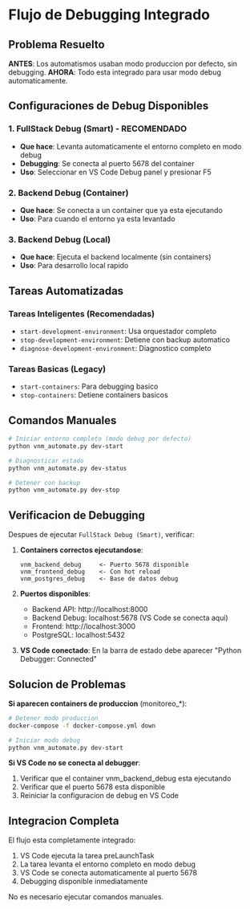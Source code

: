 # Flujo de Debugging Integrado

## Problema Resuelto

**ANTES**: Los automatismos usaban modo produccion por defecto, sin debugging.
**AHORA**: Todo esta integrado para usar modo debug automaticamente.

## Configuraciones de Debug Disponibles

### 1. FullStack Debug (Smart) - RECOMENDADO
- **Que hace**: Levanta automaticamente el entorno completo en modo debug
- **Debugging**: Se conecta al puerto 5678 del container
- **Uso**: Seleccionar en VS Code Debug panel y presionar F5

### 2. Backend Debug (Container)
- **Que hace**: Se conecta a un container que ya esta ejecutando
- **Uso**: Para cuando el entorno ya esta levantado

### 3. Backend Debug (Local)
- **Que hace**: Ejecuta el backend localmente (sin containers)
- **Uso**: Para desarrollo local rapido

## Tareas Automatizadas

### Tareas Inteligentes (Recomendadas)
- `start-development-environment`: Usa orquestador completo
- `stop-development-environment`: Detiene con backup automatico
- `diagnose-development-environment`: Diagnostico completo

### Tareas Basicas (Legacy)
- `start-containers`: Para debugging basico
- `stop-containers`: Detiene containers basicos

## Comandos Manuales

```bash
# Iniciar entorno completo (modo debug por defecto)
python vnm_automate.py dev-start

# Diagnosticar estado
python vnm_automate.py dev-status

# Detener con backup
python vnm_automate.py dev-stop
```

## Verificacion de Debugging

Despues de ejecutar `FullStack Debug (Smart)`, verificar:

1. **Containers correctos ejecutandose**:
   ```
   vnm_backend_debug     <- Puerto 5678 disponible
   vnm_frontend_debug    <- Con hot reload
   vnm_postgres_debug    <- Base de datos debug
   ```

2. **Puertos disponibles**:
   - Backend API: http://localhost:8000
   - Backend Debug: localhost:5678 (VS Code se conecta aqui)
   - Frontend: http://localhost:3000
   - PostgreSQL: localhost:5432

3. **VS Code conectado**: En la barra de estado debe aparecer "Python Debugger: Connected"

## Solucion de Problemas

**Si aparecen containers de produccion** (monitoreo_*):
```bash
# Detener modo produccion
docker-compose -f docker-compose.yml down

# Iniciar modo debug
python vnm_automate.py dev-start
```

**Si VS Code no se conecta al debugger**:
1. Verificar que el container vnm_backend_debug esta ejecutando
2. Verificar que el puerto 5678 esta disponible
3. Reiniciar la configuracion de debug en VS Code

## Integracion Completa

El flujo esta completamente integrado:
1. VS Code ejecuta la tarea preLaunchTask
2. La tarea levanta el entorno completo en modo debug
3. VS Code se conecta automaticamente al puerto 5678
4. Debugging disponible inmediatamente

No es necesario ejecutar comandos manuales.